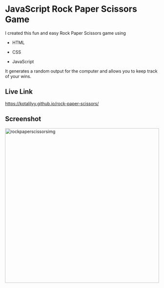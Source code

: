 # JavaScript Rock Paper Scissors Game

I created this fun and easy Rock Paper Scissors game using

* HTML

* CSS

* JavaScript

It generates a random output for the computer and allows you to keep track of your wins. 

## Live Link

https://kotalilyy.github.io/rock-paper-scissors/

## Screenshot 

<img width="504" alt="rockpaperscissorsimg" src="https://user-images.githubusercontent.com/77229281/108596676-33e0a080-734c-11eb-8081-c623bd3880ba.png">

